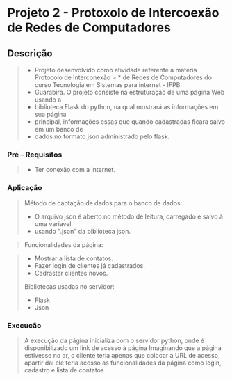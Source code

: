 <h1> Projeto 2 - Protoxolo de Intercoexão de Redes de Computadores</h1>
<h2> Descrição </h2>

> * Projeto desenvolvido como atividade referente a matéria Protocolo de Interconexão > * de Redes de Computadores do curso Tecnologia em Sistemas para internet - IFPB 
> * Guarabira. O projeto consiste na estruturação de uma página Web usando a 
> * biblioteca Flask do python, na qual mostrará as informações em sua página 
> * principal, informações essas que quando cadastradas ficara salvo em um banco de 
> * dados no formato json administrado pelo flask.

<h3> Pré - Requisitos </h3>

> * Ter conexão com a internet.

<h3>  Aplicação </h3>

> Método de captação de dados para o banco de dados:
> 
> * O arquivo json é aberto no método de leitura, carregado e salvo à uma variavel 
> * usando ".json" da biblioteca json.

> Funcionalidades da página:

> * Mostrar a lista de contatos.
> * Fazer login de clientes já cadastrados.
> * Cadrastar clientes novos.
>
> Bibliotecas usadas no servidor:
>
> * Flask
> * Json

<h3> Execucão </h3>

> A execução da página inicializa com o servidor python, onde é disponibilizado um link de acesso à página
> Imaginando que a página estivesse no ar, o cliente teria apenas que colocar a URL de acesso, apartir daí ele teria acesso as funcionalidades da página como login, 
> cadastro e lista de contatos

